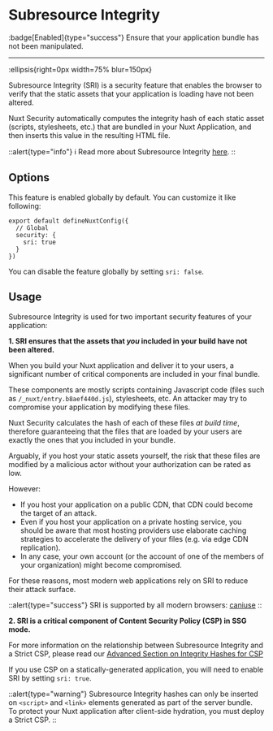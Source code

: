 # Subresource Integrity

:badge[Enabled]{type="success"} Ensure that your application bundle has not been manipulated.

---

:ellipsis{right=0px width=75% blur=150px}

Subresource Integrity (SRI) is a security feature that enables the browser to verify that the static assets that your application is loading have not been altered.

Nuxt Security automatically computes the integrity hash of each static asset (scripts, stylesheets, etc.) that are bundled in your Nuxt Application, and then inserts this value in the resulting HTML file. 


::alert{type="info"}
ℹ Read more about Subresource Integrity [here](https://developer.mozilla.org/en-US/docs/Web/Security/Subresource_Integrity).
::

## Options

This feature is enabled globally by default. You can customize it like following:

```js{}[nuxt.config.ts]
export default defineNuxtConfig({
  // Global
  security: {
    sri: true
  }
})
```

You can disable the feature globally by setting `sri: false`.

## Usage

Subresource Integrity is used for two important security features of your application:

**1. SRI ensures that the assets that _you_ included in your build have not been altered.**

When you build your Nuxt application and deliver it to your users, a significant number of critical components are included in your final bundle.

These components are mostly scripts containing Javascript code (files such as `/_nuxt/entry.b8aef440d.js`), stylesheets, etc. An attacker may try to compromise your application by modifying these files.

Nuxt Security calculates the hash of each of these files _at build time_, therefore guaranteeing that the files that are loaded by your users are exactly the ones that you included in your bundle.

Arguably, if you host your static assets yourself, the risk that these files are modified by a malicious actor without your authorization can be rated as low.

However:

- If you host your application on a public CDN, that CDN could become the target of an attack. 
- Even if you host your application on a private hosting service, you should be aware that most hosting providers use elaborate caching strategies to accelerate the delivery of your files (e.g. via edge CDN replication).
- In any case, your own account (or the account of one of the members of your organization) might become compromised.

For these reasons, most modern web applications rely on SRI to reduce their attack surface.

::alert{type="success"}
SRI is supported by all modern browsers: [caniuse](https://caniuse.com/subresource-integrity)
::

**2. SRI is a critical component of Content Security Policy (CSP) in SSG mode.**

For more information on the relationship between Subresource Integrity and a Strict CSP, please read our [Advanced Section on Integrity Hashes for CSP](/documentation/advanced/strict-csp/#ssg-mode)

If you use CSP on a statically-generated application, you will need to enable SRI by setting `sri: true`.

::alert{type="warning"}
Subresource Integrity hashes can only be inserted on `<script>` and `<link>` elements generated as part of the server bundle.
<br>
To protect your Nuxt application after client-side hydration, you must deploy a Strict CSP.
::